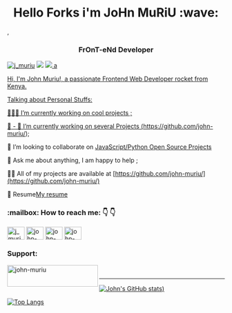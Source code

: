 <h1 align="center"> Hello Forks  i'm JoHn MuRiU :wave:</h1> 
 ,<h3 align="center">FrOnT-eNd Developer</h3>


<p align="left"> <a href="https://twitter.com/j_muriu" target="blank"><img src="https://img.shields.io/twitter/follow/j_muriu?logo=twitter&style=for-the-badge" alt="j_muriu" /></a> 
<a href="https://facebook.com/john.muriu.54" target="blank"><img src="https://img.shields.io/badge/Facebook-1877F2?style=for-the-badge&logo=facebook&logoColor=white" /></a> 
 <a href="https://www.linkedin.com/in/john-muriu/" target="blank"><img src="https://img.shields.io/badge/LinkedIn-0077B5?style=for-the-badge&logo=linkedin&logoColor=white" /> </>a </p>



Hi, I'm John Muriu!, a passionate  Frontend Web Developer rocket from Kenya.


Talking about Personal Stuffs:

👨🏽‍💻 I’m currently working on cool projects ;

:seedling: - 🔭 I’m currently working on several Projects (https://github.com/john-muriu/);

:seedling:  I’m looking to collaborate on [JavaScript/Python Open Source Projects](https://johnmuriu.netlify.app/)

:speech_balloon: Ask me about anything, I am happy to help ;

👨‍💻 All of my projects are available at [https://github.com/john-muriu/](https://github.com/john-muriu/)
 
:memo: Resume[My resume](https://drive.google.com/file/d/1ESXF3ulffejwbGB-Wj6u1z1Q0N5lSH_b/view)

<h3 align= "left"> :mailbox: How to reach me:  👇 👇 </h3>
<p align="left">
<a href="https://twitter.com/j_muriu" target="blank"><img align="center" src="https://cdn.jsdelivr.net/npm/simple-icons@3.0.1/icons/twitter.svg" alt="j_muriu" height="30" width="40" /></a>
<a href="https://www.linkedin.com/in/john-muriu/" target="blank"><img align="center" src="https://cdn.jsdelivr.net/npm/simple-icons@3.0.1/icons/linkedin.svg" alt="john-muriu" height="30" width="40" /></a>
<a href="https://stackoverflow.com/users/13070338/muriu
" target="blank"><img align="center" src="https://cdn.jsdelivr.net/npm/simple-icons@3.0.1/icons/stackoverflow.svg" alt="john-muriu" height="30" width="40" /></a>
<a href="https://dev.to/legastoc" target="blank"><img align="center" src="https://cdn.jsdelivr.net/npm/simple-icons@3.0.1/icons/dev-dot-to.svg" alt="john-muriu" height="30" width="40" /></a>

</p>



<h3 align="left">Support:</h3>

<p>
<a href="https://www.buymeacoffee.com/johnmuriu"> 
<img align="left" src="https://cdn.buymeacoffee.com/buttons/v2/default-yellow.png" height="50" width="210" alt="john-muriu" />
</a>
</p>
<br>
<hr/>
 
[![John's GitHub stats](https://github-readme-stats.vercel.app/api?username=john-muriu&show_icons=true&theme=radical&hide=contribs,issues))](https://github.com/john-muriu/github-readme-stats)


[![Top Langs](https://github-readme-stats.vercel.app/api/top-langs/?username=john-muriu&langs_count=8)](https://github.com/john-muriu/github-readme-stats)

